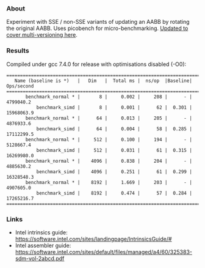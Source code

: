 ### About

Experiment with SSE / non-SSE variants of updating an AABB by rotating the original AABB. Uses picobench for micro-benchmarking. [Updated to cover multi-versioning here](https://github.com/bensanmorris/sse_aabb_multiversioned).

### Results

Compiled under gcc 7.4.0 for release with optimisations disabled (-O0):

```
===============================================================================
   Name (baseline is *)   |   Dim   |  Total ms |  ns/op  |Baseline| Ops/second
===============================================================================
       benchmark_normal * |       8 |     0.002 |     208 |      - |  4799040.2
           benchmark_simd |       8 |     0.001 |      62 |  0.301 | 15968063.9
       benchmark_normal * |      64 |     0.013 |     205 |      - |  4876933.6
           benchmark_simd |      64 |     0.004 |      58 |  0.285 | 17112299.5
       benchmark_normal * |     512 |     0.100 |     194 |      - |  5128667.4
           benchmark_simd |     512 |     0.031 |      61 |  0.315 | 16269980.0
       benchmark_normal * |    4096 |     0.838 |     204 |      - |  4885630.2
           benchmark_simd |    4096 |     0.251 |      61 |  0.299 | 16328548.3
       benchmark_normal * |    8192 |     1.669 |     203 |      - |  4907605.0
           benchmark_simd |    8192 |     0.474 |      57 |  0.284 | 17265216.7
===============================================================================
```
### Links

- Intel intrinsics guide: https://software.intel.com/sites/landingpage/IntrinsicsGuide/#
- Intel assembler guide: https://software.intel.com/sites/default/files/managed/a4/60/325383-sdm-vol-2abcd.pdf
